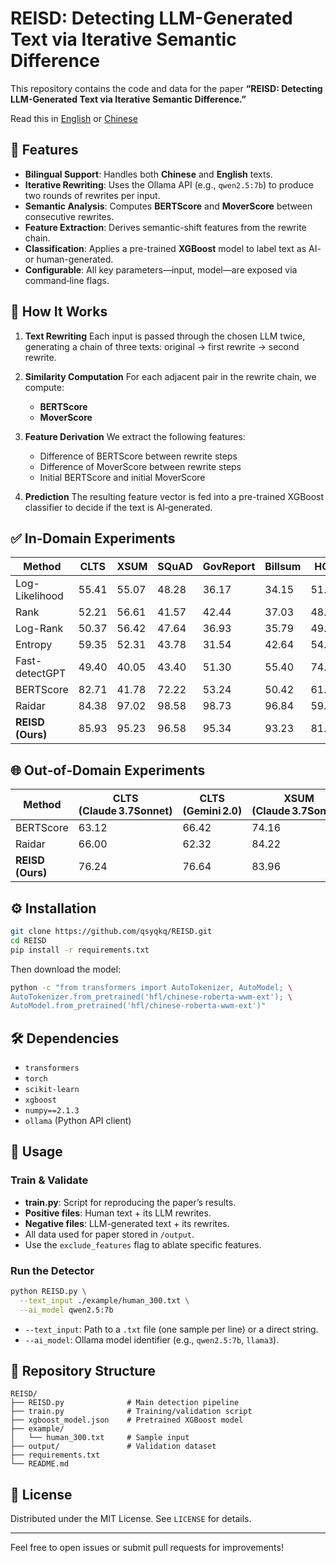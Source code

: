 # REISD: Detecting LLM-Generated Text via Iterative Semantic Difference

This repository contains the code and data for the paper **“REISD: Detecting LLM-Generated Text via Iterative Semantic Difference.”**

Read this in [English](README.md) or [Chinese](README_zh.md) 
## 🚀 Features

* **Bilingual Support**: Handles both **Chinese** and **English** texts.
* **Iterative Rewriting**: Uses the Ollama API (e.g., `qwen2.5:7b`) to produce two rounds of rewrites per input.
* **Semantic Analysis**: Computes **BERTScore** and **MoverScore** between consecutive rewrites.
* **Feature Extraction**: Derives semantic-shift features from the rewrite chain.
* **Classification**: Applies a pre-trained **XGBoost** model to label text as AI- or human-generated.
* **Configurable**: All key parameters—input, model—are exposed via command‑line flags.

## 🧩 How It Works

1. **Text Rewriting**
   Each input is passed through the chosen LLM twice, generating a chain of three texts: original → first rewrite → second rewrite.

2. **Similarity Computation**
   For each adjacent pair in the rewrite chain, we compute:

   * **BERTScore**
   * **MoverScore**

3. **Feature Derivation**
   We extract the following features:

   * Difference of BERTScore between rewrite steps
   * Difference of MoverScore between rewrite steps
   * Initial BERTScore and initial MoverScore

4. **Prediction**
   The resulting feature vector is fed into a pre-trained XGBoost classifier to decide if the text is AI‑generated.

## ✅ In‑Domain Experiments

| Method           | CLTS  | XSUM  | SQuAD | GovReport | Billsum | HC3   |
| ---------------- | ----- | ----- | ----- | --------- | ------- | ----- |
| Log-Likelihood   | 55.41 | 55.07 | 48.28 | 36.17     | 34.15   | 51.79 |
| Rank             | 52.21 | 56.61 | 41.57 | 42.44     | 37.03   | 48.31 |
| Log-Rank         | 50.37 | 56.42 | 47.64 | 36.93     | 35.79   | 49.98 |
| Entropy          | 59.35 | 52.31 | 43.78 | 31.54     | 42.64   | 54.64 |
| Fast-detectGPT   | 49.40 | 40.05 | 43.40 | 51.30     | 55.40   | 74.46 |
| BERTScore        | 82.71 | 41.78 | 72.22 | 53.24     | 50.42   | 61.17 |
| Raidar           | 84.38 | 97.02 | 98.58 | 98.73     | 96.84   | 59.24 |
| **REISD (Ours)** | 85.93 | 95.23 | 96.58 | 95.34     | 93.23   | 81.20 |

## 🌐 Out‑of‑Domain Experiments

| Method    | CLTS (Claude 3.7Sonnet) | CLTS (Gemini 2.0) | XSUM (Claude 3.7Sonnet) | XSUM (Gemini 2.0) |
| --------- | ----------------------- | ----------------- | ----------------------- | ----------------- |
| BERTScore | 63.12                   | 66.42             | 74.16                   | 66.90             |
| Raidar    | 66.00                   | 62.32             | 84.22                   | 66.02             |
| **REISD (Ours)** | 76.24              | 76.64         | 83.96               | 83.35         |

## ⚙️ Installation

```bash
git clone https://github.com/qsyqkq/REISD.git
cd REISD
pip install -r requirements.txt
```

Then download the model:

```bash
python -c "from transformers import AutoTokenizer, AutoModel; \
AutoTokenizer.from_pretrained('hfl/chinese-roberta-wwm-ext'); \
AutoModel.from_pretrained('hfl/chinese-roberta-wwm-ext')"
```

## 🛠 Dependencies

* `transformers`
* `torch`
* `scikit-learn`
* `xgboost`
* `numpy==2.1.3`
* `ollama` (Python API client)

## 🎯 Usage

### Train & Validate

* **train.py**: Script for reproducing the paper’s results.
* **Positive files**: Human text + its LLM rewrites.
* **Negative files**: LLM-generated text + its rewrites.
* All data used for paper stored in `/output`.
* Use the `exclude_features` flag to ablate specific features.

### Run the Detector

```bash
python REISD.py \
  --text_input ./example/human_300.txt \
  --ai_model qwen2.5:7b
```

* `--text_input`: Path to a `.txt` file (one sample per line) or a direct string.
* `--ai_model`: Ollama model identifier (e.g., `qwen2.5:7b`, `llama3`).



## 📂 Repository Structure

```
REISD/
├── REISD.py              # Main detection pipeline
├── train.py              # Training/validation script
├── xgboost_model.json    # Pretrained XGBoost model
├── example/
│   └── human_300.txt     # Sample input
├── output/               # Validation dataset
├── requirements.txt
└── README.md
```

## 📜 License

Distributed under the MIT License. See `LICENSE` for details.

---

Feel free to open issues or submit pull requests for improvements!

